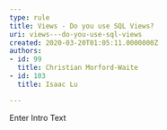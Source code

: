 ```yaml
---
type: rule
title: Views - Do you use SQL Views?
uri: views---do-you-use-sql-views
created: 2020-03-20T01:05:11.0000000Z
authors:
- id: 99
  title: Christian Morford-Waite
- id: 103
  title: Isaac Lu

---
```




<span class='intro'> Enter Intro Text </span>




